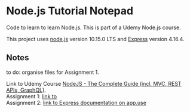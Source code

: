 # Node.js Tutorial Notepad

Code to learn to learn Node.js. This is part of a Udemy Node.js course. 

This project uses [node.js](https://nodejs.org) version 10.15.0 LTS and [Express](http://expressjs.com/) version 4.16.4.

## Notes

to do: organise files for Assignment 1.

Link to Udemy Course [NodeJS - The Complete Guide (incl. MVC, REST APIs, GraphQL)](https://www.udemy.com/nodejs-the-complete-guide/).<br>
Assignment 1: [link to ]()<br>
Assignment 2: [link to Express documentation on app.use](http://expressjs.com/es/api.html#app.use)